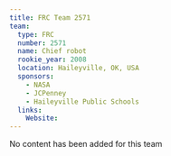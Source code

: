 ```yaml
---
title: FRC Team 2571
team:
  type: FRC
  number: 2571
  name: Chief robot
  rookie_year: 2008
  location: Haileyville, OK, USA
  sponsors:
    - NASA
    - JCPenney
    - Haileyville Public Schools
  links:
    Website: 
---
```

No content has been added for this team
